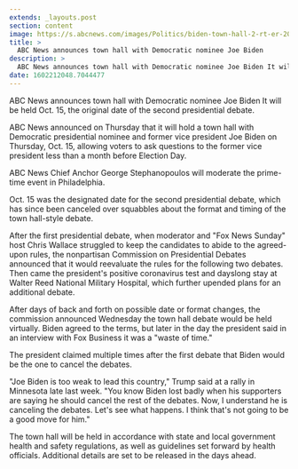 ```yaml
--- 
extends: _layouts.post 
section: content 
image: https://s.abcnews.com/images/Politics/biden-town-hall-2-rt-er-201005_1601944628741_hpMain_16x9_992.jpg 
title: > 
  ABC News announces town hall with Democratic nominee Joe Biden 
description: > 
  ABC News announces town hall with Democratic nominee Joe Biden It will be held Oct. 15, the original date of the second presidential debate.ABC News announced on Thursday that it will hold a town hall with Democratic presidential nominee and former vice president Joe Biden on Thursday, Oct. 15, allowing voters to ask questions to the former vice president less than a month before Election Day.Oct. 15 was the designated date for the second presidential debate, which has since been canceled over squabbles about the format and timing of the town hall-style debate.After days of back and forth on possible date or format changes, the commission announced Wednesday the town hall debate would be held virtually.The town hall will be held in accordance with state and local government health and safety regulations, as well as guidelines set forward by health officials. 
date: 1602212048.7044477 
--- 
```

ABC News announces town hall with Democratic nominee Joe Biden It will be held Oct. 15, the original date of the second presidential debate.

ABC News announced on Thursday that it will hold a town hall with Democratic presidential nominee and former vice president Joe Biden on Thursday, Oct. 15, allowing voters to ask questions to the former vice president less than a month before Election Day.

ABC News Chief Anchor George Stephanopoulos will moderate the prime-time event in Philadelphia.

Oct. 15 was the designated date for the second presidential debate, which has since been canceled over squabbles about the format and timing of the town hall-style debate.

After the first presidential debate, when moderator and "Fox News Sunday" host Chris Wallace struggled to keep the candidates to abide to the agreed-upon rules, the nonpartisan Commission on Presidential Debates announced that it would reevaluate the rules for the following two debates. Then came the president's positive coronavirus test and dayslong stay at Walter Reed National Military Hospital, which further upended plans for an additional debate.

After days of back and forth on possible date or format changes, the commission announced Wednesday the town hall debate would be held virtually. Biden agreed to the terms, but later in the day the president said in an interview with Fox Business it was a "waste of time."

The president claimed multiple times after the first debate that Biden would be the one to cancel the debates.

"Joe Biden is too weak to lead this country," Trump said at a rally in Minnesota late last week. "You know Biden lost badly when his supporters are saying he should cancel the rest of the debates. Now, I understand he is canceling the debates. Let's see what happens. I think that's not going to be a good move for him."

The town hall will be held in accordance with state and local government health and safety regulations, as well as guidelines set forward by health officials. Additional details are set to be released in the days ahead.